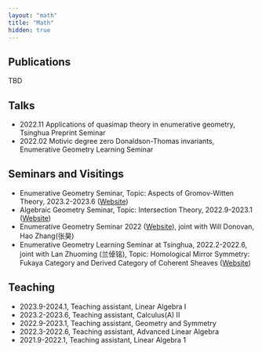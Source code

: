 ```yaml
---
layout: "math"
title: "Math"
hidden: true
---
```



## Publications
TBD

## Talks
- 2022.11 Applications of quasimap theory in enumerative geometry, Tsinghua Preprint Seminar
- 2022.02 Motivic degree zero Donaldson-Thomas invariants, Enumerative Geometry Learning Seminar

## Seminars and Visitings
- Enumerative Geometry Seminar, Topic: Aspects of Gromov-Witten Theory, 2023.2-2023.6 ([Website](./post/enumerative_geometry_seminar_2023_spring/))
- Algebraic Geometry Seminar, Topic: Intersection Theory, 2022.9-2023.1 ([Website](./post/algebraic_geometry_seminar_2022_fall/))
- Enumerative Geometry Seminar 2022 ([Website](https://yau-msc-events.github.io/seminars.html)), joint with Will Donovan, Hao Zhang(张昊)
- Enumerative Geometry Learning Seminar at Tsinghua, 2022.2-2022.6, joint with Lan Zhuoming (兰倬铭), Topic: Homological Mirror Symmetry: Fukaya Category and Derived Category of Coherent Sheaves ([Website](./post/enumerative_geometry_seminar_2022/))

## Teaching
- 2023.9-2024.1, Teaching assistant, Linear Algebra I
- 2023.2-2023.6, Teaching assistant, Calculus(A) II
- 2022.9-2023.1, Teaching assistant, Geometry and Symmetry
- 2022.3-2022.6, Teaching assistant, Advanced Linear Algebra
- 2021.9-2022.1, Teaching assistant, Linear Algebra 1
